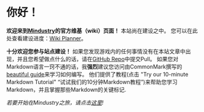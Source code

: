 # 你好！

**欢迎来到[Mindustry](https://github.com/Anuken/Mindustry)的官方维基（wiki）页面！** 本站尚在建设之中。 您可以在此处查看建设进度：[Wiki Planner](https://docs.google.com/spreadsheets/d/1wIRdj09dGPf28hX6y-YM_uP2Xp78T11raeDPbm21Ee8/edit?usp=sharing)。 

**十分欢迎您参与站点建设！** 如果您发现游戏内的任何事情没有在本站文章中出现，并且您希望做点什么的话，请在[GitHub Repo](https://github.com/MindustryGame/wiki)中提交Pull。 如果您对Markdown语言一窍不通的话，我**强烈**建议您访问由CommonMark撰写的[beautiful guide](https://commonmark.org/help/)来学习如何编写。 他们提供了教程(点击 "Try our 10-minute Markdown Tutorial" “试试我们的10分钟Markdown教程”)来帮助您学习Markdown，并且掌握那些Markdown的关键标记.

*若要开始在Mindustry之旅，请点击[这里](GettingStarted.md)!*
